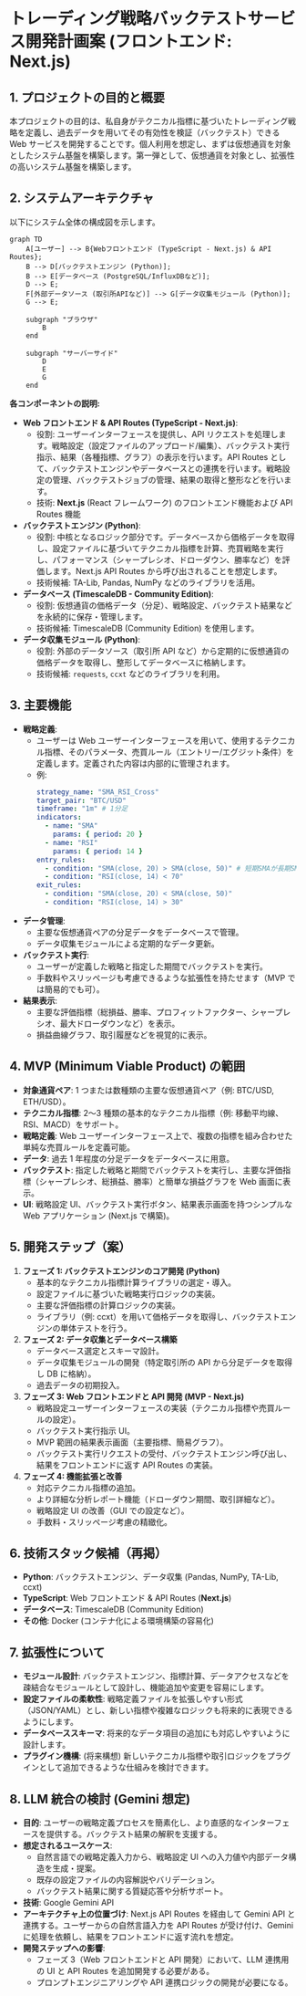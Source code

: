 # トレーディング戦略バックテストサービス開発計画案 (フロントエンド: Next.js)

## 1. プロジェクトの目的と概要

本プロジェクトの目的は、私自身がテクニカル指標に基づいたトレーディング戦略を定義し、過去データを用いてその有効性を検証（バックテスト）できる Web サービスを開発することです。個人利用を想定し、まずは仮想通貨を対象としたシステム基盤を構築します。第一弾として、仮想通貨を対象とし、拡張性の高いシステム基盤を構築します。

## 2. システムアーキテクチャ

以下にシステム全体の構成図を示します。

```mermaid
graph TD
    A[ユーザー] --> B{Webフロントエンド (TypeScript - Next.js) & API Routes};
    B --> D[バックテストエンジン (Python)];
    B --> E[データベース (PostgreSQL/InfluxDBなど)];
    D --> E;
    F[外部データソース (取引所APIなど)] --> G[データ収集モジュール (Python)];
    G --> E;

    subgraph "ブラウザ"
        B
    end

    subgraph "サーバーサイド"
        D
        E
        G
    end
```

**各コンポーネントの説明:**

- **Web フロントエンド & API Routes (TypeScript - Next.js)**:
  - 役割: ユーザーインターフェースを提供し、API リクエストを処理します。戦略設定（設定ファイルのアップロード/編集）、バックテスト実行指示、結果（各種指標、グラフ）の表示を行います。API Routes として、バックテストエンジンやデータベースとの連携を行います。戦略設定の管理、バックテストジョブの管理、結果の取得と整形などを行います。
  - 技術: **Next.js** (React フレームワーク) のフロントエンド機能および API Routes 機能
- **バックテストエンジン (Python)**:
  - 役割: 中核となるロジック部分です。データベースから価格データを取得し、設定ファイルに基づいてテクニカル指標を計算、売買戦略を実行し、パフォーマンス（シャープレシオ、ドローダウン、勝率など）を評価します。Next.js API Routes から呼び出されることを想定します。
  - 技術候補: TA-Lib, Pandas, NumPy などのライブラリを活用。
- **データベース (TimescaleDB - Community Edition)**:
  - 役割: 仮想通貨の価格データ（分足）、戦略設定、バックテスト結果などを永続的に保存・管理します。
  - 技術候補: TimescaleDB (Community Edition) を使用します。
- **データ収集モジュール (Python)**:
  - 役割: 外部のデータソース（取引所 API など）から定期的に仮想通貨の価格データを取得し、整形してデータベースに格納します。
  - 技術候補: `requests`, `ccxt` などのライブラリを利用。

## 3. 主要機能

- **戦略定義**:
  - ユーザーは Web ユーザーインターフェースを用いて、使用するテクニカル指標、そのパラメータ、売買ルール（エントリー/エグジット条件）を定義します。定義された内容は内部的に管理されます。
  - 例:
    ```yaml
    strategy_name: "SMA_RSI_Cross"
    target_pair: "BTC/USD"
    timeframe: "1m" # 1分足
    indicators:
      - name: "SMA"
        params: { period: 20 }
      - name: "RSI"
        params: { period: 14 }
    entry_rules:
      - condition: "SMA(close, 20) > SMA(close, 50)" # 短期SMAが長期SMAを上回る (例)
      - condition: "RSI(close, 14) < 70"
    exit_rules:
      - condition: "SMA(close, 20) < SMA(close, 50)"
      - condition: "RSI(close, 14) > 30"
    ```
- **データ管理**:
  - 主要な仮想通貨ペアの分足データをデータベースで管理。
  - データ収集モジュールによる定期的なデータ更新。
- **バックテスト実行**:
  - ユーザーが定義した戦略と指定した期間でバックテストを実行。
  - 手数料やスリッページも考慮できるような拡張性を持たせます（MVP では簡易的でも可）。
- **結果表示**:
  - 主要な評価指標（総損益、勝率、プロフィットファクター、シャープレシオ、最大ドローダウンなど）を表示。
  - 損益曲線グラフ、取引履歴などを視覚的に表示。

## 4. MVP (Minimum Viable Product) の範囲

- **対象通貨ペア**: 1 つまたは数種類の主要な仮想通貨ペア（例: BTC/USD, ETH/USD）。
- **テクニカル指標**: 2〜3 種類の基本的なテクニカル指標（例: 移動平均線、RSI、MACD）をサポート。
- **戦略定義**: Web ユーザーインターフェース上で、複数の指標を組み合わせた単純な売買ルールを定義可能。
- **データ**: 過去 1 年程度の分足データをデータベースに用意。
- **バックテスト**: 指定した戦略と期間でバックテストを実行し、主要な評価指標（シャープレシオ、総損益、勝率）と簡単な損益グラフを Web 画面に表示。
- **UI**: 戦略設定 UI、バックテスト実行ボタン、結果表示画面を持つシンプルな Web アプリケーション (Next.js で構築)。

## 5. 開発ステップ（案）

1.  **フェーズ 1: バックテストエンジンのコア開発 (Python)**
    - 基本的なテクニカル指標計算ライブラリの選定・導入。
    - 設定ファイルに基づいた戦略実行ロジックの実装。
    - 主要な評価指標の計算ロジックの実装。
    - ライブラリ（例: ccxt）を用いて価格データを取得し、バックテストエンジンの単体テストを行う。
2.  **フェーズ 2: データ収集とデータベース構築**
    - データベース選定とスキーマ設計。
    - データ収集モジュールの開発（特定取引所の API から分足データを取得し DB に格納）。
    - 過去データの初期投入。
3.  **フェーズ 3: Web フロントエンドと API 開発 (MVP - Next.js)**
    - 戦略設定ユーザーインターフェースの実装（テクニカル指標や売買ルールの設定）。
    - バックテスト実行指示 UI。
    - MVP 範囲の結果表示画面（主要指標、簡易グラフ）。
    - バックテスト実行リクエストの受付、バックテストエンジン呼び出し、結果をフロントエンドに返す API Routes の実装。
4.  **フェーズ 4: 機能拡張と改善**
    - 対応テクニカル指標の追加。
    - より詳細な分析レポート機能（ドローダウン期間、取引詳細など）。
    - 戦略設定 UI の改善（GUI での設定など）。
    - 手数料・スリッページ考慮の精緻化。

## 6. 技術スタック候補（再掲）

- **Python**: バックテストエンジン、データ収集 (Pandas, NumPy, TA-Lib, ccxt)
- **TypeScript**: Web フロントエンド & API Routes (**Next.js**)
- **データベース**: TimescaleDB (Community Edition)
- **その他**: Docker (コンテナ化による環境構築の容易化)

## 7. 拡張性について

- **モジュール設計**: バックテストエンジン、指標計算、データアクセスなどを疎結合なモジュールとして設計し、機能追加や変更を容易にします。
- **設定ファイルの柔軟性**: 戦略定義ファイルを拡張しやすい形式（JSON/YAML）とし、新しい指標や複雑なロジックも将来的に表現できるようにします。
- **データベーススキーマ**: 将来的なデータ項目の追加にも対応しやすいように設計します。
- **プラグイン機構**: (将来構想) 新しいテクニカル指標や取引ロジックをプラグインとして追加できるような仕組みを検討できます。

## 8. LLM 統合の検討 (Gemini 想定)

- **目的**: ユーザーの戦略定義プロセスを簡素化し、より直感的なインターフェースを提供する。バックテスト結果の解釈を支援する。
- **想定されるユースケース**:
  - 自然言語での戦略定義入力から、戦略設定 UI への入力値や内部データ構造を生成・提案。
  - 既存の設定ファイルの内容解説やバリデーション。
  - バックテスト結果に関する質疑応答や分析サポート。
- **技術**: Google Gemini API
- **アーキテクチャ上の位置づけ**: Next.js API Routes を経由して Gemini API と連携する。ユーザーからの自然言語入力を API Routes が受け付け、Gemini に処理を依頼し、結果をフロントエンドに返す流れを想定。
- **開発ステップへの影響**:
  - フェーズ 3（Web フロントエンドと API 開発）において、LLM 連携用の UI と API Routes を追加開発する必要がある。
  - プロンプトエンジニアリングや API 連携ロジックの開発が必要になる。
